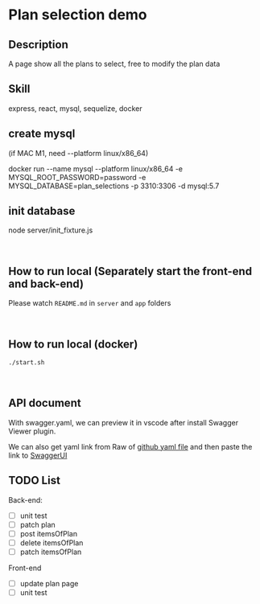 # Plan selection demo

## Description
A page show all the plans to select, free to modify the plan data

## Skill
express, react, mysql, sequelize, docker

## create mysql
(if MAC M1, need --platform linux/x86_64)

docker run --name mysql --platform linux/x86_64 -e MYSQL_ROOT_PASSWORD=password -e MYSQL_DATABASE=plan_selections -p 3310:3306 -d mysql:5.7

## init database
node server/init_fixture.js

<br/>

## How to run local (Separately start the front-end and back-end)
Please watch `README.md` in `server` and `app` folders

<br/>

## How to run local (docker)

```sh
./start.sh
```

<br/>


## API document
With swagger.yaml, we can preview it in vscode after install Swagger Viewer plugin.  

We can also get yaml link from Raw of [github yaml file](https://github.com/shad0xfox/plan_selections_demo/blob/master/swagger.yaml) and then paste the link to [SwaggerUI](https://petstore.swagger.io/)

## TODO List

Back-end: 
- [ ] unit test
- [ ] patch plan
- [ ] post itemsOfPlan
- [ ] delete itemsOfPlan
- [ ] patch itemsOfPlan  

Front-end
- [ ] update plan page
- [ ] unit test